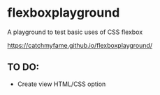 # flexboxplayground
A playground to test basic uses of CSS flexbox

https://catchmyfame.github.io/flexboxplayground/

## TO DO:
* Create view HTML/CSS option
